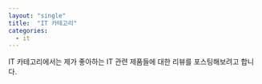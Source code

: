 ```yaml
---
layout: "single"
title:  "IT 카테고리"
categories:
  - it
---
```


IT 카테고리에서는 제가 좋아하는 IT 관련 제품들에 대한 리뷰를 포스팅해보려고 합니다. 
